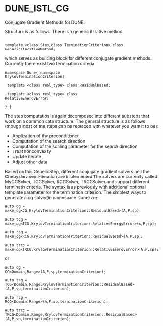 # DUNE_ISTL_CG
Conjugate Gradient Methods for DUNE.

Structure is as follows. There is a generic iterative method 

<code> 
template &lt;class Step,class TerminationCriterion&gt; class GenericIterativeMethod;
</code>

which serves as building block for different conjugate gradient methods. Currently there exist two termination criteria

<code>namespace Dune{ namespace KrylovTerminationCriterion{</code>

<code>    template &lt;class real_type&gt; class ResidualBased; </code>
    
<code>    template &lt;class real_type&gt; class RelativeEnergyError;</code>

<code>} }</code>

The step computation is again decomposed into different substeps that work on a common data structure. The general structure is as follows (though most of the steps can be replaced with whatever you want it to be):
 - Application of the preconditioner
 - Computation of the search direction
 - Computation of the scaling parameter for the search direction
 - Treat nonconvexity
 - Update iterate
 - Adjust other data

Based on this GenericStep, different conjugate gradient solvers and the Chebyshev semi-iteration are implemented
The solvers are currently called MyCGSolver, TCGSolver, RCGSolver, TRCGSolver and support different terminatin criteria. 
The syntax is as previously with additional optional template parameter for the termination criterion.
The simplest ways to generate a cg solver(in namespace Dune) are:

<code>auto cg   = make_cg&lt;CG,KrylovTerminationCriterion::ResidualBased&gt;(A,P,sp);</code>

<code>auto tcg  = make_cg&lt;TCG,KrylovTerminationCriterion::RelativeEnergyError&gt;(A,P,sp);</code>

<code>auto rcg  = make_cg&lt;RCG,KrylovTerminationCriterion::ResidualBased&gt;(A,P,sp);</code>

<code>auto trcg = make_cg&lt;TRCG,KrylovTerminationCriterion::RelativeEnergyError&gt;(A,P,sp);</code>

or

<code>auto cg   = CG&lt;Domain,Range&gt;(A,P,sp,terminationCriterion);</code>

<code>auto tcg  = TCG&lt;Domain,Range,KrylovTerminationCriterion::ResidualBased&gt;(A,P,sp,terminationCriterion);</code>

<code>auto rcg  = RCG&lt;Domain,Range&gt;(A,P,sp,terminationCriterion);</code>

<code>auto trcg = TRCG&lt;Domain,Range,KrylovTerminationCriterion::ResidualBased&gt;(A,P,sp,terminationCriterion);</code>
